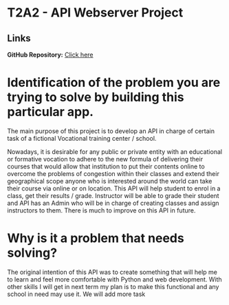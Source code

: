 # T2A2 - API Webserver Project

## Links

**GitHub Repository:** [Click here](https://github.com/ngupange/training_centre_app)

# Identification of the problem you are trying to solve by building this particular app.

The main purpose of this project is to develop an API in charge of certain task of a fictional Vocational training center / school.

Nowadays, it is desirable for any public or private entity with an educational or formative vocation to adhere to the new formula of delivering their courses that would allow that institution to put their contents online to overcome the problems of congestion within their classes and extend their geographical scope anyone who is interested around the world can take their course via online or on location.
This API will help student to enrol in a class, get their results / grade. Instructor will be able to grade their student and API has an Admin who will be in charge of creating classes and assign instructors to them. There is much to improve on this API in future. 

# Why is it a problem that needs solving?

The original intention of this API was to create something that will help me to learn and feel more comfortable with Python and web development. With other skills I will get in next term my plan is to make this functional and any school in need may use it. We will add more task 